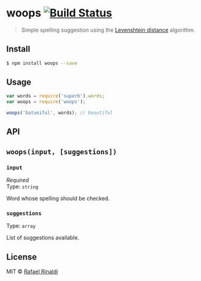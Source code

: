 # woops [![Build Status](https://travis-ci.org/rafaelrinaldi/woops.svg?branch=master)](https://travis-ci.org/rafaelrinaldi/woops)

> Simple spelling suggestion using the [Levenshtein distance](https://en.wikipedia.org/wiki/Levenshtein_distance) algorithm.

## Install

```sh
$ npm install woops --save
```

## Usage

```javascript
var words = require('superb').words;
var woops = require('woops');

woops('batueiful', words); // beautiful
```

## API

## `woops(input, [suggestions])`

### `input`

*Required*  
Type: `string`  

Word whose spelling should be checked.

### `suggestions`

Type: `array`  

List of suggestions available.

## License

MIT © [Rafael Rinaldi](http://rinaldi.io)
